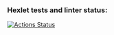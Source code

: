 ### Hexlet tests and linter status:
[![Actions Status](https://github.com/MaishevK/layout-designer-project-58/workflows/hexlet-check/badge.svg)](https://github.com/MaishevK/layout-designer-project-58/actions)

